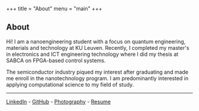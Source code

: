 +++
title = "About"
menu = "main"
+++

## About

Hi! I am a nanoengineering student with a focus on quantum engineering, materials and technology at KU Leuven. Recently, I completed my master's in electronics and ICT engineering technology where I did my thesis at SABCA on FPGA-based control systems.

The semiconductor industry piqued my interest after graduating and made me enroll in the nanotechnology program. I am predominantly interested in applying computational science to my field of study.

---

[LinkedIn](https://linkedin.com/in/james-rupert) - [GitHub](https://github.com/james-ru) - [Photography](https://photos.jamesrupert.be) - [Resume](JamesRupert_cv.pdf)
